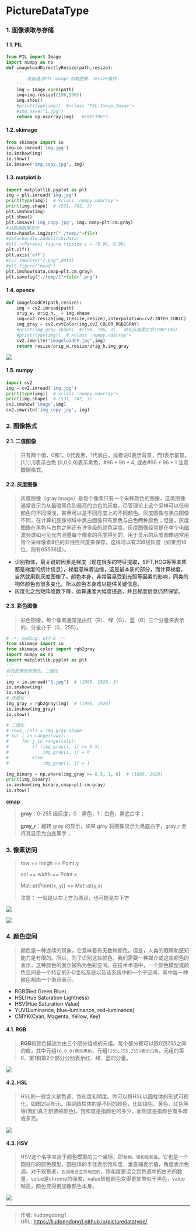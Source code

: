 # PictureDataType


### 1. 图像读取与存储

#### 1.1. PIL

```python
from PIL import Image
import numpy as np
def imageloadDirectlyResize(path,resize):
    '''
        直接通过PIL image 加载图像，resize操作
    '''
    img = Image.open(path)
    img=img.resize((196,196))
    img.show()
    #print(type(img))  #<class 'PIL.Image.Image'>
    #img.save("1.jpg")
    return np.asarray(img)   #196*196*3
```

#### 1.2. skimage

```python
from skimage import io
img=io.imread('img.jpg')
io.imshow(img)
io.show()
io.imsave('img_copy.jpg', img)
```

#### 1.3. matplotlib

```python
import matplotlib.pyplot as plt
img = plt.imread('img.jpg')
print(type(img))  # <class 'numpy.ndarray'>
print(img.shape)  # (531, 742, 3)
plt.imshow(img)
plt.show()
plt.imsave('img_copy.jpg', img，cmap=plt.cm.gray)
#从数据数据显示
data=handle.img2arr("./temp/"+file)
#data=handle.addGlitch(data)
#plt.rcParams['figure.figsize'] = (0.96, 0.96)
plt.clf()
plt.axis('off')
#cv2.imwrite("2.png",data)
#plt.figure("head")
plt.imshow(data,cmap=plt.cm.gray)
plt.savefig("./temp/1"+file+".png")
```

#### 1.4. opencv

```python
def imageloadCV(path,resize):
    img = cv2.imread(path)
    orig_w, orig_h,_ = img.shape
    img=cv2.resize(img,(resize,resize),interpolation=cv2.INTER_CUBIC)
    img_gray = cv2.cvtColor(img,cv2.COLOR_RGB2GRAY)
    #print(img_gray.shape)  #(196, 196, 3)   转化灰度图之后(196*196)
    #print(type(img))  # <class 'numpy.ndarray'>
    cv2.imwrite("imageloadCV.jpg",img)
    return resize/orig_w,resize/orig_h,img_gray
```

![](https://lddpicture.oss-cn-beijing.aliyuncs.com/picture/image-20210516154604079.png)

#### 1.5. numpy

```python
import cv2
img = cv2.imread('img.jpg')
print(type(img))  # <class 'numpy.ndarray'>
print(img.shape)  # (531, 742, 3)
cv2.imshow('image',img)
cv2.imwrite('img_copy.jpg', img)
```

### 2. 图像格式

#### 2.1. 二值图像

> 只有两个值，0和1，0代表黑，1代表白，或者说0表示背景，而1表示前景。 [1,1,1,1]表示白色 [0,0,0,0]表示黑色，$\# 96*96*4$, 或者$\# 96*96*1$ 注意数据格式。

#### 2.2. 灰度图像

> 灰度图像（gray image）是每个像素只有一个采样颜色的图像，这类图像通常显示为从最暗黑色到最亮的白色的灰度，尽管理论上这个采样可以任何颜色的不同深浅，甚至可以是不同亮度上的不同颜色。灰度图像与黑白图像不同，在计算机图像领域中黑白图像只有黑色与白色两种颜色；但是，灰度图像在黑色与白色之间还有许多级的颜色深度。灰度图像经常是在单个电磁波频谱如可见光内测量每个像素的亮度得到的，用于显示的灰度图像通常用每个采样像素8位的非线性尺度来保存，这样可以有256级灰度（如果用16位，则有65536级）。 

- 识别物体，最关键的因素是梯度（现在很多的特征提取，SIFT,HOG等等本质都是梯度的统计信息），梯度意味着边缘，这是最本质的部分，而计算梯度，自然就用到灰度图像了。颜色本身，非常容易受到光照等因素的影响，同类的物体颜色有很多变化。所以颜色本身难以提供关键信息。
- 灰度化之后矩阵维数下降，运算速度大幅度提高，并且梯度信息仍然保留。

#### 2.3. 彩色图像

> 彩色图像，每个像素通常是由红（R）、绿（G）、蓝（B）三个分量来表示的，分量介于（0，255）。

```python
# -*- coding: utf-8 -*-
from skimage import io
from skimage.color import rgb2gray
import numpy as np
import matplotlib.pyplot as plt
'''
彩色图像的灰度化、二值化
'''
img = io.imread("1.jpg")  # (1080, 1920, 3)
io.imshow(img)
io.show()
# 灰度化
img_gray = rgb2gray(img)  # (1080, 1920)
io.imshow(img_gray)
io.show()

# 二值化
# rows, cols = img_gray.shape
# for i in range(rows):
#     for j in range(cols):
#         if (img_gray[i, j] <= 0.5):
#             img_gray[i, j] = 0
#         else:
#             img_gray[i, j] = 1
 
img_binary = np.where(img_gray >= 0.5, 1, 0)  # (1080, 1920)
print(img_binary)
io.imshow(img_binary,cmap=plt.cm.gray)
io.show()
```

**[cmap](https://matplotlib.org/3.1.1/tutorials/colors/colormaps.html)**

> **gray**：0-255 级灰度，0：黑色，1：白色，黑底白字；
>
> **gray_r**：翻转 gray 的显示，如果 gray 将图像显示为黑底白字，gray_r 会将其显示为白底黑字；

### 3. 像素访问

> row == heigh == Point.y
>
> col == width == Point.x
>
> Mat::at(Point(x, y)) == Mat::at(y,x)
>
> 注意： 一般是以左上方为原点，也可能是左下方

![](https://lddpicture.oss-cn-beijing.aliyuncs.com/picture/image-20201027093952408.png)

![](https://lddpicture.oss-cn-beijing.aliyuncs.com/picture/image-20201027132339343.png)

### 4. 颜色空间

> 颜色是一种连续的现象，它意味着有无数种颜色。但是，人类的眼睛和感知能力是有限的。所以，为了识别这些颜色，我们需要一种媒介或这些颜色的表示，这种颜色的表示被称为色彩空间。在技术术语中，一个颜色模型或颜色空间是一个特定的3-D坐标系统以及该系统中的一个子空间，其中每一种颜色都由一个单点表示。

- RGB(Red Green Blue)
- HSL(Hue Saturation Lightness)
- HSV(Hue Saturation Value)
- YUV(Luminance, blue–luminance, red–luminance)
- CMYK(Cyan, Magenta, Yellow, Key)

#### 4.1.  RGB

> **RGB**将颜色描述为由三个部分组成的元组。每个部分都可以取0到255之间的值，其中元组`(0,0,0)表示黑色`，元组`(255,255,255)表示白色`。元组的第0、第1和第2个部分分别表示红、绿、蓝的分量。

![](https://lddpicture.oss-cn-beijing.aliyuncs.com/picture/image-20201213103931034.png)

#### 4.2.  HSL

> HSL的一般含义是色调、饱和度和明度。你可以将HSL以圆柱体的形式可视化，如图2(a)所示。围绕圆柱体的是不同的颜色，比如绿色、黄色、红色等等(我们真正想要的颜色)。饱和度是指颜色的多少，而明度是指颜色有多暗或多亮。

![](https://lddpicture.oss-cn-beijing.aliyuncs.com/picture/image-20201213104224305.png)

#### 4.3. HSV

> HSV这个名字来自于颜色模型的三个坐标，即`色相、饱和度和值`。它也是一个圆柱形的颜色模型，圆柱体的半径表示饱和度，垂直轴表示值，角度表示色调。对于观察者，`色调是占主导地位的`，饱和度是混合到色调中的白光的数量，value是chrome的强度，value较低颜色变得更加类似于黑色，value越高，颜色变得更加像颜色本身。

![](https://lddpicture.oss-cn-beijing.aliyuncs.com/picture/image-20201213104334553.png)

---

> 作者: liudongdong1  
> URL: https://liudongdong1.github.io/picturedatatype/  

